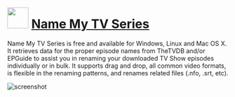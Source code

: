 # <img src="https://cdn.jsdelivr.net/gh/JourneyOver/chocolatey-packages@76c7b31b4ba90b90decfbc40c928a9b939973555/manual/namemytvseries.portable/icons/48x48.png" width="48" height="48"/> [Name My TV Series](https://chocolatey.org/packages/namemytvseries.portable)

Name My TV Series is free and available for Windows, Linux and Mac OS X. It retrieves data for the proper episode names from TheTVDB and/or EPGuide to assist you in renaming your downloaded TV Show episodes individually or in bulk. It supports drag and drop, all common video formats, is flexible in the renaming patterns, and renames related files (.nfo, .srt, etc).

![screenshot](https://raw.githubusercontent.com/JourneyOver/chocolatey-packages/master/readme_imgs/namemytvseries.png)
